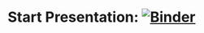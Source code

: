 #  Start Presentation:  [![Binder](https://mybinder.org/badge_logo.svg)](https://mybinder.org/v2/gh/micaswyers/workshop/master)
